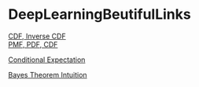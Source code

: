 
# DeepLearningBeutifulLinks

[CDF, Inverse CDF](https://stats.stackexchange.com/questions/212813/help-me-understand-the-quantile-inverse-cdf-function)
<br />
[PMF, PDF, CDF](https://www.youtube.com/watch?v=YXLVjCKVP7U)

[Conditional Expectation](https://www.youtube.com/watch?v=_MSdrWxi2mw)

[Bayes Theorem Intuition](https://www.youtube.com/watch?v=HZGCoVF3YvM)
